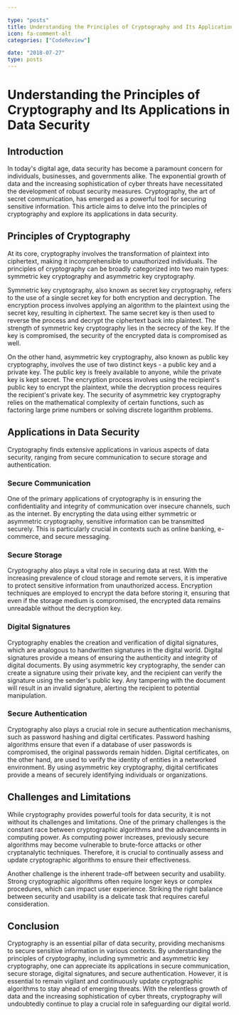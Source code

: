```yaml
---

type: "posts"
title: Understanding the Principles of Cryptography and Its Applications in Data Security
icon: fa-comment-alt
categories: ["CodeReview"]

date: "2018-07-27"
type: posts
---
```





# Understanding the Principles of Cryptography and Its Applications in Data Security

## Introduction

In today's digital age, data security has become a paramount concern for individuals, businesses, and governments alike. The exponential growth of data and the increasing sophistication of cyber threats have necessitated the development of robust security measures. Cryptography, the art of secret communication, has emerged as a powerful tool for securing sensitive information. This article aims to delve into the principles of cryptography and explore its applications in data security.

## Principles of Cryptography

At its core, cryptography involves the transformation of plaintext into ciphertext, making it incomprehensible to unauthorized individuals. The principles of cryptography can be broadly categorized into two main types: symmetric key cryptography and asymmetric key cryptography.

Symmetric key cryptography, also known as secret key cryptography, refers to the use of a single secret key for both encryption and decryption. The encryption process involves applying an algorithm to the plaintext using the secret key, resulting in ciphertext. The same secret key is then used to reverse the process and decrypt the ciphertext back into plaintext. The strength of symmetric key cryptography lies in the secrecy of the key. If the key is compromised, the security of the encrypted data is compromised as well.

On the other hand, asymmetric key cryptography, also known as public key cryptography, involves the use of two distinct keys - a public key and a private key. The public key is freely available to anyone, while the private key is kept secret. The encryption process involves using the recipient's public key to encrypt the plaintext, while the decryption process requires the recipient's private key. The security of asymmetric key cryptography relies on the mathematical complexity of certain functions, such as factoring large prime numbers or solving discrete logarithm problems.

## Applications in Data Security

Cryptography finds extensive applications in various aspects of data security, ranging from secure communication to secure storage and authentication.

### Secure Communication

One of the primary applications of cryptography is in ensuring the confidentiality and integrity of communication over insecure channels, such as the internet. By encrypting the data using either symmetric or asymmetric cryptography, sensitive information can be transmitted securely. This is particularly crucial in contexts such as online banking, e-commerce, and secure messaging.

### Secure Storage

Cryptography also plays a vital role in securing data at rest. With the increasing prevalence of cloud storage and remote servers, it is imperative to protect sensitive information from unauthorized access. Encryption techniques are employed to encrypt the data before storing it, ensuring that even if the storage medium is compromised, the encrypted data remains unreadable without the decryption key.

### Digital Signatures

Cryptography enables the creation and verification of digital signatures, which are analogous to handwritten signatures in the digital world. Digital signatures provide a means of ensuring the authenticity and integrity of digital documents. By using asymmetric key cryptography, the sender can create a signature using their private key, and the recipient can verify the signature using the sender's public key. Any tampering with the document will result in an invalid signature, alerting the recipient to potential manipulation.

### Secure Authentication

Cryptography also plays a crucial role in secure authentication mechanisms, such as password hashing and digital certificates. Password hashing algorithms ensure that even if a database of user passwords is compromised, the original passwords remain hidden. Digital certificates, on the other hand, are used to verify the identity of entities in a networked environment. By using asymmetric key cryptography, digital certificates provide a means of securely identifying individuals or organizations.

## Challenges and Limitations

While cryptography provides powerful tools for data security, it is not without its challenges and limitations. One of the primary challenges is the constant race between cryptographic algorithms and the advancements in computing power. As computing power increases, previously secure algorithms may become vulnerable to brute-force attacks or other cryptanalytic techniques. Therefore, it is crucial to continually assess and update cryptographic algorithms to ensure their effectiveness.

Another challenge is the inherent trade-off between security and usability. Strong cryptographic algorithms often require longer keys or complex procedures, which can impact user experience. Striking the right balance between security and usability is a delicate task that requires careful consideration.

## Conclusion

Cryptography is an essential pillar of data security, providing mechanisms to secure sensitive information in various contexts. By understanding the principles of cryptography, including symmetric and asymmetric key cryptography, one can appreciate its applications in secure communication, secure storage, digital signatures, and secure authentication. However, it is essential to remain vigilant and continuously update cryptographic algorithms to stay ahead of emerging threats. With the relentless growth of data and the increasing sophistication of cyber threats, cryptography will undoubtedly continue to play a crucial role in safeguarding our digital world.